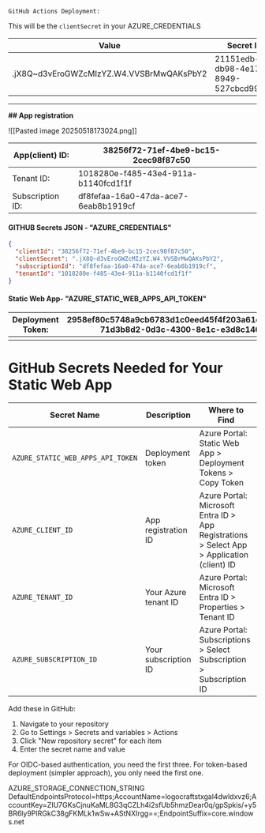 	GitHub Actions Deployment:
This will be the `clientSecret` in your AZURE_CREDENTIALS

| Value                                    | Secret ID                            |
| ---------------------------------------- | ------------------------------------ |
| .jX8Q~d3vEroGWZcMIzYZ.W4.VVSBrMwQAKsPbY2 | 21151edb-db98-4e17-8949-527cbcd99949 |

------
**## App registration**

![[Pasted image 20250518173024.png]]

| App(client) ID:  | 38256f72-71ef-4be9-bc15-2cec98f87c50 |     |
| ---------------- | ------------------------------------ | --- |
| Tenant ID:       | 1018280e-f485-43e4-911a-b1140fcd1f1f |     |
| Subscription ID: | df8fefaa-16a0-47da-ace7-6eab8b1919cf |     |
#### GITHUB Secrets JSON - "AZURE_CREDENTIALS"
```json
{
  "clientId": "38256f72-71ef-4be9-bc15-2cec98f87c50",
  "clientSecret": ".jX8Q~d3vEroGWZcMIzYZ.W4.VVSBrMwQAKsPbY2",
  "subscriptionId": "df8fefaa-16a0-47da-ace7-6eab8b1919cf",
  "tenantId": "1018280e-f485-43e4-911a-b1140fcd1f1f"
}
```


#### Static Web App- "AZURE_STATIC_WEB_APPS_API_TOKEN" 

| Deployment Token: | 2958ef80c5748a9cb6783d1c0eed45f4f203a61e2e89d68b9e23eb9c2987e59106-71d3b8d2-0d3c-4300-8e1c-e3d8c14064230103024060824610 |
| ----------------- | ----------------------------------------------------------------------------------------------------------------------- |
|                   |                                                                                                                         |


# GitHub Secrets Needed for Your Static Web App

|Secret Name|Description|Where to Find|
|---|---|---|
|`AZURE_STATIC_WEB_APPS_API_TOKEN`|Deployment token|Azure Portal: Static Web App > Deployment Tokens > Copy Token|
|`AZURE_CLIENT_ID`|App registration ID|Azure Portal: Microsoft Entra ID > App Registrations > Select App > Application (client) ID|
|`AZURE_TENANT_ID`|Your Azure tenant ID|Azure Portal: Microsoft Entra ID > Properties > Tenant ID|
|`AZURE_SUBSCRIPTION_ID`|Your subscription ID|Azure Portal: Subscriptions > Select Subscription > Subscription ID|

Add these in GitHub:

1. Navigate to your repository
2. Go to Settings > Secrets and variables > Actions
3. Click "New repository secret" for each item
4. Enter the secret name and value

For OIDC-based authentication, you need the first three. For token-based deployment (simpler approach), you only need the first one.



AZURE_STORAGE_CONNECTION_STRING
DefaultEndpointsProtocol=https;AccountName=logocraftstxgal4dwldxvz6;AccountKey=ZIU7GKsCjnuKaML8G3qCZLh4i2sfUb5hmzDear0q/gpSpkis/+y5BR6ly9PIRGkC38gFKMLk1wSw+AStNXIrgg==;EndpointSuffix=core.windows.net